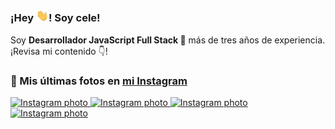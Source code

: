 <h3>¡Hey <img src="https://raw.githubusercontent.com/ABSphreak/ABSphreak/master/gifs/Hi.gif" width="20px" decondig="async">! Soy cele!</h3>

<p>Soy <strong>Desarrollador JavaScript Full Stack 🚀</strong> más de tres años de experiencia.<br />¡Revisa mi contenido 👇!</p>

### 📸 Mis últimas fotos en [mi Instagram](https://instagram.com/cele)


<a href='https://instagram.com/p/C1UpuSGLQiG' target='_blank'>
  <img width='20%' src='https://instagram.fkul3-4.fna.fbcdn.net/v/t51.29350-15/412513918_1325803934584302_4400498733289087214_n.jpg?stp=dst-jpg_e15&_nc_ht=instagram.fkul3-4.fna.fbcdn.net&_nc_cat=106&_nc_ohc=jWB_NqhLs1IAX_E9eMn&edm=APU89FABAAAA&ccb=7-5&oh=00_AfAMyz0pRfOJJBkXrT9tQ1C8Y5OXty4FDGW15wWry3FOLQ&oe=65EC511D&_nc_sid=bc0c2c' alt='Instagram photo' />
</a>
<a href='https://instagram.com/p/CzMY3lzxgmx' target='_blank'>
  <img width='20%' src='https://instagram.fkul3-3.fna.fbcdn.net/v/t51.29350-15/398916226_819142863293745_2426123683154743297_n.webp?stp=dst-jpg_e35&_nc_ht=instagram.fkul3-3.fna.fbcdn.net&_nc_cat=109&_nc_ohc=GjyTErWHtUoAX_rYyNM&edm=APU89FABAAAA&ccb=7-5&oh=00_AfBLOrI4cyvcKDzAwEszDlVoY-GCivugpdkHFSpY5wbZBg&oe=65EBDF8C&_nc_sid=bc0c2c' alt='Instagram photo' />
</a>
<a href='https://instagram.com/p/CygbQv4uqxM' target='_blank'>
  <img width='20%' src='https://instagram.fkul3-3.fna.fbcdn.net/v/t51.29350-15/391525959_236593062741789_5868561716480810596_n.webp?stp=dst-jpg_e35&_nc_ht=instagram.fkul3-3.fna.fbcdn.net&_nc_cat=109&_nc_ohc=xgQ5IeeLIT4AX8kp2Ke&edm=APU89FABAAAA&ccb=7-5&oh=00_AfBreXjVn9F1xt5Bxh_rM9pgCDc3pBmaiN9DzEDTGmsfLQ&oe=65EBE5C8&_nc_sid=bc0c2c' alt='Instagram photo' />
</a>
<a href='https://instagram.com/p/CxTmOF6vN8M' target='_blank'>
  <img width='20%' src='https://instagram.fkul3-3.fna.fbcdn.net/v/t51.29350-15/378565944_323878180141713_8920720304536029091_n.jpg?stp=dst-jpg_e15&_nc_ht=instagram.fkul3-3.fna.fbcdn.net&_nc_cat=109&_nc_ohc=rQi9vMByC3wAX95L-Ki&edm=APU89FABAAAA&ccb=7-5&oh=00_AfAsmAVhJOt7q8PKphIA3WHjI6M84SYaOYdHCUyLF4iZyQ&oe=65EC17D2&_nc_sid=bc0c2c' alt='Instagram photo' />
</a>
